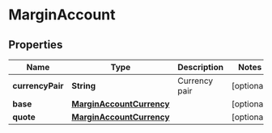 
# MarginAccount

## Properties
Name | Type | Description | Notes
------------ | ------------- | ------------- | -------------
**currencyPair** | **String** | Currency pair |  [optional]
**base** | [**MarginAccountCurrency**](MarginAccountCurrency.md) |  |  [optional]
**quote** | [**MarginAccountCurrency**](MarginAccountCurrency.md) |  |  [optional]




